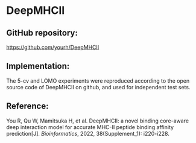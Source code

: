 # DeepMHCII
## GitHub repository:
https://github.com/yourh/DeepMHCII
## Implementation:
The 5-cv and LOMO experiments were reproduced according to the open source code of DeepMHCII on github, and used for independent test sets.

## Reference:
You R, Qu W, Mamitsuka H, et al. DeepMHCII: a novel binding core-aware deep interaction model for accurate MHC-II peptide binding affinity prediction[J]. *Bioinformatics*, 2022, 38(Supplement_1): i220-i228.
